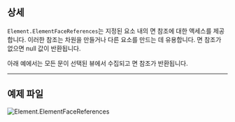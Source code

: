 ## 상세
`Element.ElementFaceReferences`는 지정된 요소 내의 면 참조에 대한 액세스를 제공합니다. 이러한 참조는 차원을 만들거나 다른 요소를 만드는 데 유용합니다. 면 참조가 없으면 null 값이 반환됩니다.

아래 예에서는 모든 문이 선택된 뷰에서 수집되고 면 참조가 반환됩니다.
___
## 예제 파일

![Element.ElementFaceReferences](./Revit.Elements.Element.ElementFaceReferences_img.jpg)
